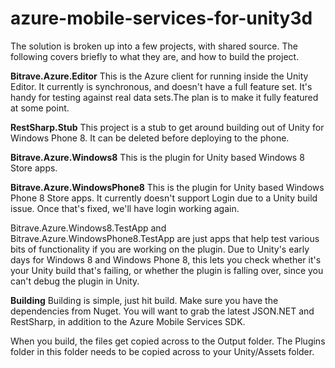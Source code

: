 azure-mobile-services-for-unity3d
=================================

The solution is broken up into a few projects, with shared source.  The following covers briefly to what they are, and how to build the project.

**Bitrave.Azure.Editor**
This is the Azure client for running inside the Unity Editor. It currently is synchronous, and doesn't have a full feature set. It's handy for testing against real data sets.The plan is to make it fully featured at some point.

**RestSharp.Stub**
This project is a stub to get around building out of Unity for Windows Phone 8.  It can be deleted before deploying to the phone.

**Bitrave.Azure.Windows8**
This is the plugin for Unity based Windows 8 Store apps.

**Bitrave.Azure.WindowsPhone8**
This is the plugin for Unity based Windows Phone 8 Store apps.  It currently doesn't support Login due to a Unity build issue.  Once that's fixed, we'll have login working again.

Bitrave.Azure.Windows8.TestApp and Bitrave.Azure.WindowsPhone8.TestApp are just apps that help test various bits of functionality if you are working on the plugin.  Due to Unity's early days for Windows 8 and Windows Phone 8, this lets you check whether it's your Unity build that's failing, or whether the plugin is falling over, since you can't debug the plugin in Unity.

**Building**
Building is simple, just hit build.  Make sure you have the dependencies from Nuget.  You will want to grab the latest JSON.NET and RestSharp, in addition to the Azure Mobile Services SDK.

When you build, the files get copied across to the Output folder.  The Plugins folder in this folder needs to be copied across to your Unity/Assets folder.

